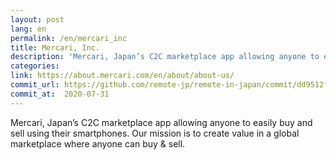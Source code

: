 ```yaml
---
layout: post
lang: en
permalink: /en/mercari_inc
title: Mercari, Inc.
description: 'Mercari, Japan’s C2C marketplace app allowing anyone to easily buy and sell using their smartphones. Our mission is to create value in a global marketplace where anyone can buy &amp; sell.'
categories: 
link: https://about.mercari.com/en/about/about-us/
commit_url: https://github.com/remote-jp/remote-in-japan/commit/dd9512f429b520c5d8510f5f844695a160d166dd
commit_at:  2020-07-31
---
```


<p>Mercari, Japan’s C2C marketplace app allowing anyone to easily buy and sell using their smartphones. Our mission is to create value in a global marketplace where anyone can buy & sell.</p>
